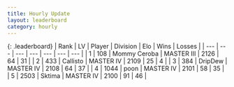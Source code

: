 ```yaml
---
title: Hourly Update
layout: leaderboard
category: hourly
---
```


{: .leaderboard}
| Rank | LV | Player | Division | Elo | Wins | Losses |
| --- | --- | --- | --- | --- | --- | --- |
| <span data-change="0">1</span> | 108 | <span title="ID: 748055">Mommy Ceroba</span> | MASTER III | <span data-change="0">2126</span> | <span data-change="0">64</span> | <span data-change="0">31</span> |
| <span data-change="0">2</span> | 433 | <span title="ID: 619928">Callisto</span> | MASTER IV | <span data-change="0">2109</span> | <span data-change="0">25</span> | <span data-change="0">4</span> |
| <span data-change="0">3</span> | 384 | <span title="ID: 649454">DripDew</span> | MASTER IV | <span data-change="0">2108</span> | <span data-change="0">64</span> | <span data-change="0">37</span> |
| <span data-change="2">4</span> | 1044 | <span title="ID: 540690">poon</span> | MASTER IV | <span data-change="23">2101</span> | <span data-change="3">58</span> | <span data-change="0">35</span> |
| <span data-change="-1">5</span> | 2503 | <span title="ID: 353063">Sktima</span> | MASTER IV | <span data-change="0">2100</span> | <span data-change="0">91</span> | <span data-change="0">46</span> |